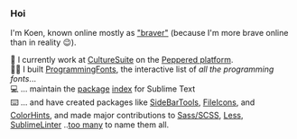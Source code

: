 ### Hoi

I'm Koen, known online mostly as ["braver"](https://www.vertalen.nu/vertaal?vertaal=koen&van=nl&naar=en) (because I'm more brave online than in reality 😉).

🏢 I currently work at [CultureSuite](https://www.culturesuite.co) on the [Peppered platform](https://www.peppered.com).  
👨‍💻 I built [ProgrammingFonts](https://www.programmingfonts.org), the interactive list of _all the programming fonts_...  
💻 ... maintain the [package](https://github.com/wbond/package_control_channel) [index](https://packagecontrol.io) for Sublime Text  
⌨️ ... and have created packages like [SideBarTools](https://packagecontrol.io/packages/SideBarTools), [FileIcons](https://packagecontrol.io/packages/FileIcons), and [ColorHints](https://packagecontrol.io/packages/ColorHints), and made major contributions to [Sass/SCSS](https://packagecontrol.io/packages/Sass), [Less](https://packagecontrol.io/packages/Less), [SublimeLinter](https://packagecontrol.io/packages/SublimeLinter) ..[too many](https://packagecontrol.io/search/braver) to name them all.
